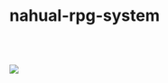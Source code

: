 ﻿# nahual-rpg-system
<br>
<br>
<br>
 <img align="center" src="https://external-content.duckduckgo.com/iu/?u=https%3A%2F%2Fstatic1.srcdn.com%2Fwordpress%2Fwp-content%2Fuploads%2F2022%2F08%2FNahualTabletopRPG.jpg&f=1&nofb=1&ipt=ce093a858eab24ff948af4bf7004423159491bacd65ba8cf5a61c8332db47d0b&ipo=images"></img>
